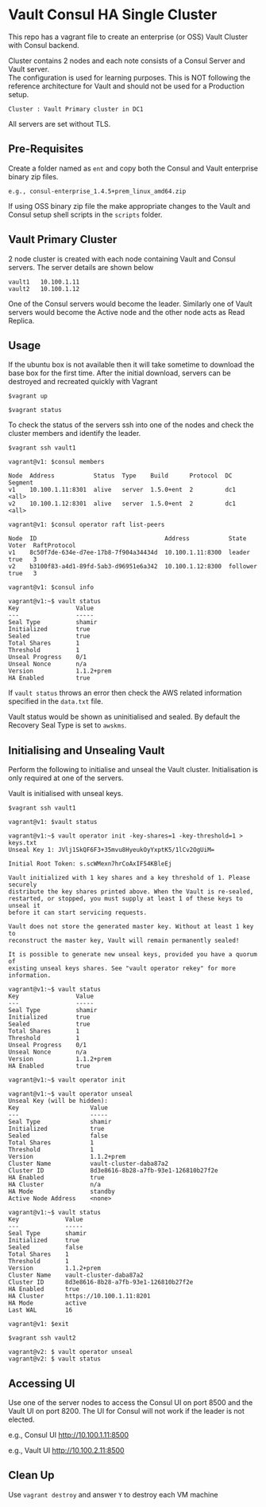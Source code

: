 # Vault Consul HA Single Cluster
This repo has a vagrant file to create an enterprise (or OSS) Vault Cluster with Consul backend.  

Cluster contains 2 nodes and each note consists of a Consul Server and Vault server.  
The configuration is used for learning purposes.  This is NOT following the reference architecture for Vault and should not be used for a Production setup.

```
Cluster : Vault Primary cluster in DC1 
```

All servers are set without TLS.

## Pre-Requisites
Create a folder named as ```ent``` and copy both the Consul and Vault enterprise binary zip files.  

```e.g., consul-enterprise_1.4.5+prem_linux_amd64.zip```

If using OSS binary zip file the make appropriate changes to the Vault and Consul setup shell scripts in the ```scripts``` folder.

## Vault Primary Cluster
2 node cluster is created with each node containing Vault and Consul servers. The server details are shown below

```
vault1   10.100.1.11
vault2   10.100.1.12
```

One of the Consul servers would become the leader.  Similarly one of Vault servers would become the Active node and the other node acts as Read Replica.

## Usage
If the ubuntu box is not available then it will take sometime to download the base box for the first time.  After the initial download, servers can be destroyed and recreated quickly with Vagrant

```
$vagrant up

$vagrant status

```

To check the status of the servers ssh into one of the nodes and check the cluster members and identify the leader.

```
$vagrant ssh vault1

vagrant@v1: $consul members

Node  Address           Status  Type    Build      Protocol  DC   Segment
v1    10.100.1.11:8301  alive   server  1.5.0+ent  2         dc1  <all>
v2    10.100.1.12:8301  alive   server  1.5.0+ent  2         dc1  <all>

vagrant@v1: $consul operator raft list-peers 

Node  ID                                    Address           State     Voter  RaftProtocol
v1    8c50f7de-634e-d7ee-17b8-7f904a34434d  10.100.1.11:8300  leader    true   3
v2    b3100f83-a4d1-89fd-5ab3-d96951e6a342  10.100.1.12:8300  follower  true   3

vagrant@v1: $consul info

vagrant@v1:~$ vault status
Key                Value
---                -----
Seal Type          shamir
Initialized        true
Sealed             true
Total Shares       1
Threshold          1
Unseal Progress    0/1
Unseal Nonce       n/a
Version            1.1.2+prem
HA Enabled         true

```

If ```vault status``` throws an error then check the AWS related information specified in the ```data.txt``` file.

Vault status would be shown as uninitialised and sealed.  By default the Recovery Seal Type is set to ```awskms```.

## Initialising and Unsealing Vault

Perform the following to initialise and unseal the Vault cluster.
Initialisation is only required at one of the servers.

Vault is initialised with unseal keys.  

```
$vagrant ssh vault1

vagrant@v1: $vault status

vagrant@v1:~$ vault operator init -key-shares=1 -key-threshold=1 > keys.txt
Unseal Key 1: JVlj1SkQF6F3+35mvu8HyeukOyYxptK5/1lCv2OgUiM=

Initial Root Token: s.scWMexn7hrCoAxIF54KBleEj

Vault initialized with 1 key shares and a key threshold of 1. Please securely
distribute the key shares printed above. When the Vault is re-sealed,
restarted, or stopped, you must supply at least 1 of these keys to unseal it
before it can start servicing requests.

Vault does not store the generated master key. Without at least 1 key to
reconstruct the master key, Vault will remain permanently sealed!

It is possible to generate new unseal keys, provided you have a quorum of
existing unseal keys shares. See "vault operator rekey" for more information.

vagrant@v1:~$ vault status
Key                Value
---                -----
Seal Type          shamir
Initialized        true
Sealed             true
Total Shares       1
Threshold          1
Unseal Progress    0/1
Unseal Nonce       n/a
Version            1.1.2+prem
HA Enabled         true

vagrant@v1:~$ vault operator init

vagrant@v1:~$ vault operator unseal
Unseal Key (will be hidden):
Key                    Value
---                    -----
Seal Type              shamir
Initialized            true
Sealed                 false
Total Shares           1
Threshold              1
Version                1.1.2+prem
Cluster Name           vault-cluster-daba87a2
Cluster ID             8d3e8616-8b28-a7fb-93e1-126810b27f2e
HA Enabled             true
HA Cluster             n/a
HA Mode                standby
Active Node Address    <none>

vagrant@v1:~$ vault status
Key             Value
---             -----
Seal Type       shamir
Initialized     true
Sealed          false
Total Shares    1
Threshold       1
Version         1.1.2+prem
Cluster Name    vault-cluster-daba87a2
Cluster ID      8d3e8616-8b28-a7fb-93e1-126810b27f2e
HA Enabled      true
HA Cluster      https://10.100.1.11:8201
HA Mode         active
Last WAL        16

vagrant@v1: $exit

$vagrant ssh vault2

vagrant@v2: $ vault operator unseal
vagrant@v2: $ vault status

```

## Accessing UI

Use one of the server nodes to access the Consul UI on port 8500 and the Vault UI on port 8200.  The UI for Consul will not work if the leader is not elected.

e.g., Consul UI http://10.100.1.11:8500 

e.g., Vault UI http://10.100.2.11:8500 

## Clean Up

Use ```vagrant destroy``` and answer ```Y``` to destroy each VM machine

